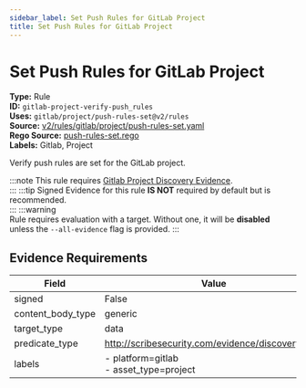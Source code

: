 ```yaml
---
sidebar_label: Set Push Rules for GitLab Project
title: Set Push Rules for GitLab Project
---  
```

# Set Push Rules for GitLab Project  
**Type:** Rule  
**ID:** `gitlab-project-verify-push_rules`  
**Uses:** `gitlab/project/push-rules-set@v2/rules`  
**Source:** [v2/rules/gitlab/project/push-rules-set.yaml](https://github.com/scribe-public/sample-policies/blob/main/v2/rules/gitlab/project/push-rules-set.yaml)  
**Rego Source:** [push-rules-set.rego](https://github.com/scribe-public/sample-policies/blob/main/v2/rules/gitlab/project/push-rules-set.rego)  
**Labels:** Gitlab, Project  

Verify push rules are set for the GitLab project.

:::note 
This rule requires [Gitlab Project Discovery Evidence](https://scribe-security.netlify.app/docs/platforms/discover#gitlab-discovery).  
::: 
:::tip 
Signed Evidence for this rule **IS NOT** required by default but is recommended.  
::: 
:::warning  
Rule requires evaluation with a target. Without one, it will be **disabled** unless the `--all-evidence` flag is provided.
::: 

## Evidence Requirements  
| Field | Value |
|-------|-------|
| signed | False |
| content_body_type | generic |
| target_type | data |
| predicate_type | http://scribesecurity.com/evidence/discovery/v0.1 |
| labels | - platform=gitlab<br/>- asset_type=project |

